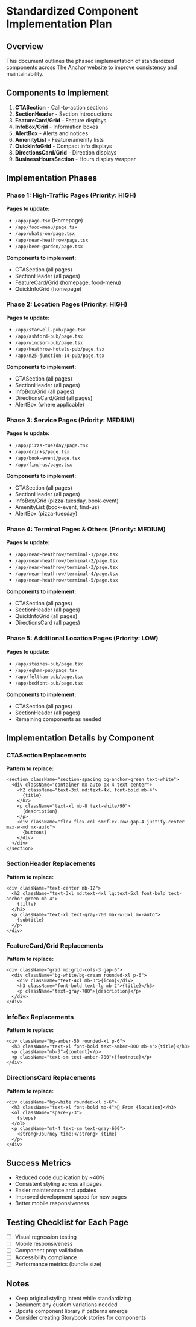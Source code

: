 # Standardized Component Implementation Plan

## Overview
This document outlines the phased implementation of standardized components across The Anchor website to improve consistency and maintainability.

## Components to Implement
1. **CTASection** - Call-to-action sections
2. **SectionHeader** - Section introductions
3. **FeatureCard/Grid** - Feature displays
4. **InfoBox/Grid** - Information boxes
5. **AlertBox** - Alerts and notices
6. **AmenityList** - Feature/amenity lists
7. **QuickInfoGrid** - Compact info displays
8. **DirectionsCard/Grid** - Direction displays
9. **BusinessHoursSection** - Hours display wrapper

## Implementation Phases

### Phase 1: High-Traffic Pages (Priority: HIGH)
**Pages to update:**
- `/app/page.tsx` (Homepage)
- `/app/food-menu/page.tsx`
- `/app/whats-on/page.tsx`
- `/app/near-heathrow/page.tsx`
- `/app/beer-garden/page.tsx`

**Components to implement:**
- CTASection (all pages)
- SectionHeader (all pages)
- FeatureCard/Grid (homepage, food-menu)
- QuickInfoGrid (homepage)

### Phase 2: Location Pages (Priority: HIGH)
**Pages to update:**
- `/app/stanwell-pub/page.tsx`
- `/app/ashford-pub/page.tsx`
- `/app/windsor-pub/page.tsx`
- `/app/heathrow-hotels-pub/page.tsx`
- `/app/m25-junction-14-pub/page.tsx`

**Components to implement:**
- CTASection (all pages)
- SectionHeader (all pages)
- InfoBox/Grid (all pages)
- DirectionsCard/Grid (all pages)
- AlertBox (where applicable)

### Phase 3: Service Pages (Priority: MEDIUM)
**Pages to update:**
- `/app/pizza-tuesday/page.tsx`
- `/app/drinks/page.tsx`
- `/app/book-event/page.tsx`
- `/app/find-us/page.tsx`

**Components to implement:**
- CTASection (all pages)
- SectionHeader (all pages)
- InfoBox/Grid (pizza-tuesday, book-event)
- AmenityList (book-event, find-us)
- AlertBox (pizza-tuesday)

### Phase 4: Terminal Pages & Others (Priority: MEDIUM)
**Pages to update:**
- `/app/near-heathrow/terminal-1/page.tsx`
- `/app/near-heathrow/terminal-2/page.tsx`
- `/app/near-heathrow/terminal-3/page.tsx`
- `/app/near-heathrow/terminal-4/page.tsx`
- `/app/near-heathrow/terminal-5/page.tsx`

**Components to implement:**
- CTASection (all pages)
- SectionHeader (all pages)
- QuickInfoGrid (all pages)
- DirectionsCard (all pages)

### Phase 5: Additional Location Pages (Priority: LOW)
**Pages to update:**
- `/app/staines-pub/page.tsx`
- `/app/egham-pub/page.tsx`
- `/app/feltham-pub/page.tsx`
- `/app/bedfont-pub/page.tsx`

**Components to implement:**
- CTASection (all pages)
- SectionHeader (all pages)
- Remaining components as needed

## Implementation Details by Component

### CTASection Replacements
**Pattern to replace:**
```tsx
<section className="section-spacing bg-anchor-green text-white">
  <div className="container mx-auto px-4 text-center">
    <h2 className="text-3xl md:text-4xl font-bold mb-4">
      {title}
    </h2>
    <p className="text-xl mb-8 text-white/90">
      {description}
    </p>
    <div className="flex flex-col sm:flex-row gap-4 justify-center max-w-md mx-auto">
      {buttons}
    </div>
  </div>
</section>
```

### SectionHeader Replacements
**Pattern to replace:**
```tsx
<div className="text-center mb-12">
  <h2 className="text-3xl md:text-4xl lg:text-5xl font-bold text-anchor-green mb-4">
    {title}
  </h2>
  <p className="text-xl text-gray-700 max-w-3xl mx-auto">
    {subtitle}
  </p>
</div>
```

### FeatureCard/Grid Replacements
**Pattern to replace:**
```tsx
<div className="grid md:grid-cols-3 gap-6">
  <div className="bg-white/bg-cream rounded-xl p-6">
    <div className="text-4xl mb-3">{icon}</div>
    <h3 className="font-bold text-lg mb-2">{title}</h3>
    <p className="text-gray-700">{description}</p>
  </div>
</div>
```

### InfoBox Replacements
**Pattern to replace:**
```tsx
<div className="bg-amber-50 rounded-xl p-6">
  <h3 className="text-xl font-bold text-amber-800 mb-4">{title}</h3>
  <p className="mb-3">{content}</p>
  <p className="text-sm text-amber-700">{footnote}</p>
</div>
```

### DirectionsCard Replacements
**Pattern to replace:**
```tsx
<div className="bg-white rounded-xl p-6">
  <h3 className="text-xl font-bold mb-4">🚗 From {location}</h3>
  <ol className="space-y-3">
    {steps}
  </ol>
  <p className="mt-4 text-sm text-gray-600">
    <strong>Journey time:</strong> {time}
  </p>
</div>
```

## Success Metrics
- Reduced code duplication by ~40%
- Consistent styling across all pages
- Easier maintenance and updates
- Improved development speed for new pages
- Better mobile responsiveness

## Testing Checklist for Each Page
- [ ] Visual regression testing
- [ ] Mobile responsiveness
- [ ] Component prop validation
- [ ] Accessibility compliance
- [ ] Performance metrics (bundle size)

## Notes
- Keep original styling intent while standardizing
- Document any custom variations needed
- Update component library if patterns emerge
- Consider creating Storybook stories for components